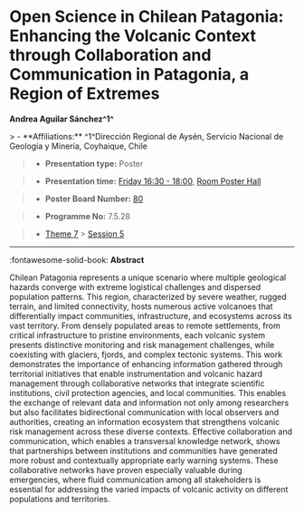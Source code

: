 # Open Science in Chilean Patagonia: Enhancing the Volcanic Context through Collaboration and Communication in Patagonia, a Region of Extremes

**Andrea Aguilar Sánchez^1^**

<!-- more -->> - **Affiliations:** ^1^Dirección Regional de Aysén, Servicio Nacional de Geología y Minería, Coyhaique, Chile

> - **Presentation type:** Poster

> - **Presentation time:** [Friday 16:30 - 18:00](../sessions_comparison.md#__tabbed_4_6), [Room Poster Hall](../maps_venue.md#__tabbed_1_1)

> - **Poster Board Number:** [80](../map_poster_boards.md#friday)

> - **Programme No:** 7.5.28

> - [Theme 7](../theme7.md) > [Session 5](../sessions/session-7-5.md)

--- 

:fontawesome-solid-book: **Abstract**

Chilean Patagonia represents a unique scenario where multiple geological hazards converge with extreme logistical challenges and dispersed population patterns. This region, characterized by severe weather, rugged terrain, and limited connectivity, hosts numerous active volcanoes that differentially impact communities, infrastructure, and ecosystems across its vast territory. From densely populated areas to remote settlements, from critical infrastructure to pristine environments, each volcanic system presents distinctive monitoring and risk management challenges, while coexisting with glaciers, fjords, and complex tectonic systems. This work demonstrates the importance of enhancing information gathered through territorial initiatives that enable instrumentation and volcanic hazard management through collaborative networks that integrate scientific institutions, civil protection agencies, and local communities. This enables the exchange of relevant data and information not only among researchers but also facilitates bidirectional communication with local observers and authorities, creating an information ecosystem that strengthens volcanic risk management across these diverse contexts. Effective collaboration and communication, which enables a transversal knowledge network, shows that partnerships between institutions and communities have generated more robust and contextually appropriate early warning systems. These collaborative networks have proven especially valuable during emergencies, where fluid communication among all stakeholders is essential for addressing the varied impacts of volcanic activity on different populations and territories.

